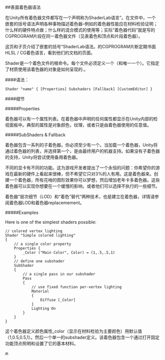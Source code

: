 ##表面着色器语法

在Unity所有着色器文件都写在一个声明称为ShaderLab语言”。在文件中，一个嵌套的括号语法声明各种事物描述着色器–例如的着色器性能应在材料检验证明；什么样的硬件特点做；什么样的混合模式的使用等；实际“着色器代码”就是写的CGPROGRAM片段在同一着色器文件（见表着色和顶点和片段着色器）。

这页和子页介绍了嵌套的括号“ShaderLab语法。的CGPROGRAM片断定期书面HLSL / CG着色语言，看到他们的文档的页面。

Shader是一个着色文件的根命令。每个文件必须定义一个（和唯一一个）。它指定了材质使用该着色器的对象是如何呈现的.。

####语法：
```
Shader "name" { [Properties] Subshaders [Fallback] [CustomEditor] }
```


####细节

#####Properties

着色器可以有一个属性列表。在着色器中声明的任何属性都显示在Unity内部的检视面板中。典型的属性是对象颜色，纹理，或者只是由着色器使用的任意值。

#####SubShaders & Fallback

着色器包含一系列的子着色器。你必须至少有一个。当加载一个着色器，Unity将通过着色器的列表，并选择第一个，是由最终用户的机器支持。如果没有子着色器的支持，Unity将尝试使用备用着色器。

不同的显卡有不同的功能。这为游戏开发者提出了一个永恒的问题：你希望你的游戏在最新的硬件上看起来很棒，但不希望它只对3%的人有用。这是着色器来。创建一个着色器，所有花哨的图形效果你可以梦想，然后增加老年卡多着色器。这些着色器可以实现你想要在一个缓慢的影响，或者他们可以选择不执行的一些细节。

着色器”层次细节（LOD）和“着色”替代“两种技术，也是建立在着色器，详情请参阅着色器LOD和着色器replacemement。

#####Examples

Here is one of the simplest shaders possible:

```
// colored vertex lighting
Shader "Simple colored lighting"
{
    // a single color property
    Properties {
        _Color ("Main Color", Color) = (1,.5,.5,1)
    }
    // define one subshader
    SubShader
    {
        // a single pass in our subshader
        Pass
        {
            // use fixed function per-vertex lighting
            Material
            {
                Diffuse [_Color]
            }
            Lighting On
        }
    }
}
```

这个着色器定义颜色属性_color（显示在材料检验为主要颜色）用默认值（1,0.5,0.5,1）。然后一个单一的subshader定义。该着色器包含一个通过打开固定功能顶点照明和设置了它的基本材料。

🔚
